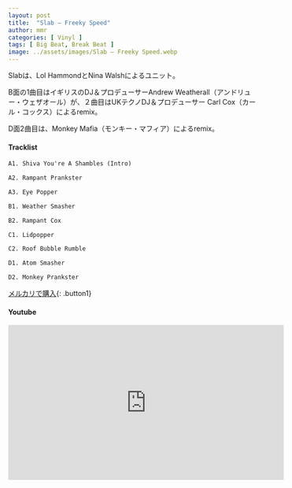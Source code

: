 ```yaml
---
layout: post
title:  "Slab – Freeky Speed"
author: mmr
categories: [ Vinyl ]
tags: [ Big Beat, Break Beat ]
image: ../assets/images/Slab – Freeky Speed.webp
---
```


Slabは、Lol HammondとNina Walshによるユニット。

B面の1曲目はイギリスのDJ＆プロデューサーAndrew Weatherall（アンドリュー・ウェザオール）が、２曲目はUKテクノDJ＆プロデューサー Carl Cox（カール・コックス）によるremix。

D面2曲目は、Monkey Mafia（モンキー・マフィア）によるremix。

#### Tracklist
```md
A1. Shiva You're A Shambles (Intro)

A2. Rampant Prankster

A3. Eye Popper

B1. Weather Smasher

B2. Rampant Cox

C1. Lidpopper

C2. Roof Bubble Rumble

D1. Atom Smasher

D2. Monkey Prankster
```

[メルカリで購入](https://jp.mercari.com/item/m96913326161?afid=6142608987){: .button1}

#### Youtube
<iframe width="560" height="315" src="https://www.youtube.com/embed/CVShtoPhEMc?si=SVbOeP6jkwqEBUAv" title="YouTube video player" frameborder="0" allow="accelerometer; autoplay; clipboard-write; encrypted-media; gyroscope; picture-in-picture; web-share" referrerpolicy="strict-origin-when-cross-origin" allowfullscreen></iframe>
